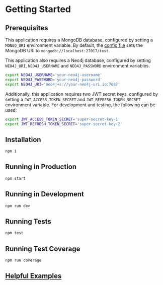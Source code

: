 # Getting Started

## Prerequisites
This application requires a MongoDB database, configured by setting a
`MONGO_URI` environment variable. By default, the [config file](./src/config.ts)
sets the MongoDB URI to `mongodb://localhost:27017/test`.

This application also requires a Neo4j database, configured by setting
`NEO4J_URI`, `NEO4J_USERNAME` and `NEO4J_PASSWORD` environment variables.
```sh
export NEO4J_USERNAME='your-neo4j-username'
export NEO4J_PASSWORD='your-neo4j-password'
export NEO4J_URI='neo4j+s://your-neo4j-uri.io:7687'
```

Additionally, this application requires two JWT secret keys, configured by
setting a `JWT_ACCESS_TOKEN_SECRET` and `JWT_REFRESH_TOKEN_SECRET` 
environment variable. For development and testing, the following can be used:
```sh
export JWT_ACCESS_TOKEN_SECRET='super-secret-key-1'
export JWT_REFRESH_TOKEN_SECRET='super-secret-key-2'
```

## Installation
```sh
npm i
```

## Running in Production
```sh
npm start
```

## Running in Development
```sh
npm run dev
```

## Running Tests
```sh
npm test
```

## Running Test Coverage
```sh
npm run coverage
```

## [Helpful Examples](./rest/auth.rest)
